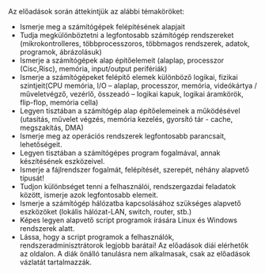 Az előadások során áttekintjük az alábbi témaköröket:

- Ismerje meg a számítógépek felépítésének alapjait
- Tudja megkülönböztetni a legfontosabb számítógép rendszereket (mikrokontrolleres, többprocesszoros, többmagos rendszerek, adatok, programok, ábrázolásuk)
- Ismerje a számítógépek alap építőelemeit (alaplap, processzor (Cisc,Risc), memória, input/output perifériák)
- Ismerje a számítógépeket felépítő elemek különböző logikai, fizikai szintjeit(CPU memória, I/O – alaplap, processzor, memória, videókártya / műveletvégző, vezérlő, összeadó – logikai kapuk, logikai áramkörök, flip-flop, memória cella)
- Legyen tisztában a számítógép alap építőelemeinek a működésével (utasítás, művelet végzés, memória kezelés, gyorsító tár - cache, megszakítás, DMA)
- Ismerje meg az operációs rendszerek legfontosabb parancsait, lehetőségeit.
- Legyen tisztában a számítógépes program fogalmával, annak készítésének eszközeivel.
- Ismerje a fájlrendszer fogalmát, felépítését, szerepét, néhány alapvető típusát!
- Tudjon különbséget tenni a felhasználói, rendszergazdai feladatok között, ismerje azok legfontosabb elemeit.
- Ismerje a számítógép hálózatba kapcsolásához szükséges alapvető eszközöket (lokális hálózat-LAN, switch, router, stb.)
- Képes legyen alapvető script programok írására Linux és Windows rendszerek alatt.
- Lássa, hogy a script programok a felhasználók, rendszeradminisztrátorok legjobb barátai!
Az előadások diái elérhetők az oldalon. A diák önálló tanulásra nem alkalmasak, csak az előadások vázlatát tartalmazzák.
